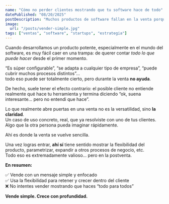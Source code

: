 ```yaml
---
name: "Cómo no perder clientes mostrando que tu software hace de todo"
datePublished: "08/20/2025"
postDescription: "Muchos productos de software fallan en la venta porque intentan mostrar toda su flexibilidad desde el inicio. Descubre por qué la claridad vende más que la versatilidad y cómo usar la postventa para expandir tu valor."
image:
  url: "/posts/vender-simple.jpg"
tags: ["ventas", "software", "startups", "estrategia"]
---
```


Cuando desarrollamos un producto potente, especialmente en el mundo del software, es muy fácil caer en una trampa: de querer contar *todo lo que puede hacer* desde el primer momento.

“Es súper configurable”, “se adapta a cualquier tipo de empresa”, “puede cubrir muchos procesos distintos”…  
todo eso puede ser totalmente cierto, pero durante la venta **no ayuda**.

De hecho, suele tener el efecto contrario: el posible cliente no entiende realmente qué hace tu herramienta y termina diciendo “ok, suena interesante… pero no entendi que hace”.

Lo que realmente abre puertas en una venta no es la versatilidad, sino **la claridad**.  
Un caso de uso concreto, real, que ya resolviste con uno de tus clientes. Algo que la otra persona pueda imaginar rápidamente.

Ahí es donde la venta se vuelve sencilla.

Una vez logras entrar, **ahí sí** tiene sentido mostrar la flexibilidad del producto, parametrizar, expandir a otros procesos de negocio, etc.  
Todo eso es extremadamente valioso… pero en la postventa.

**En resumen:**

✅ Vende con un mensaje simple y enfocado  
✅ Usa la flexibilidad para retener y crecer dentro del cliente  
❌ No intentes vender mostrando que haces “todo para todos”

**Vende simple. Crece con profundidad.**
